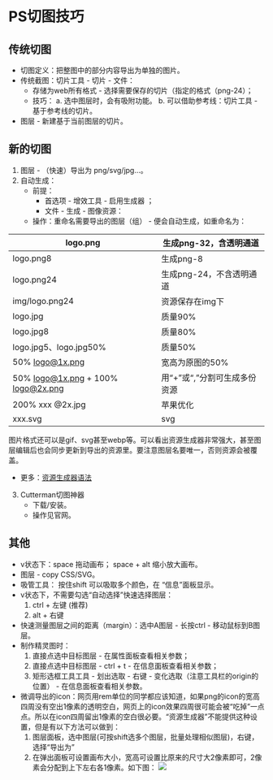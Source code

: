 # PS切图技巧

## 传统切图

- 切图定义：把整图中的部分内容导出为单独的图片。
- 传统截图：切片工具 - 切片 - 文件：
    - 存储为web所有格式 - 选择需要保存的切片（指定的格式（png-24）；
    - 技巧：
        a. 选中图层时，会有吸附功能。
        b. 可以借助参考线：切片工具 - 基于参考线的切片。
- 图层 - 新建基于当前图层的切片。

## 新的切图

1. 图层 - （快速）导出为 png/svg/jpg...。 
2. 自动生成：
    - 前提：
      - 首选项 - 增效工具 - 启用生成器 ； 
      - 文件 - 生成 - 图像资源：
    - 操作：重命名需要导出的图层（组） - 便会自动生成，如重命名为：

| logo.png                             | 生成png-32，含透明通道       |
| ------------------------------------ | ---------------------------- |
| logo.png8                            | 生成png-8                    |
| logo.png24                           | 生成png-24，不含透明通道     |
| img/logo.png24                       | 资源保存在img下              |
| logo.jpg                             | 质量90%                      |
| logo.jpg8                            | 质量80%                      |
| logo.jpg5、logo.jpg50%               | 质量50%                      |
| 50%   logo@1x.png                    | 宽高为原图的50%              |
| 50%   logo@1x.png + 100% logo@2x.png | 用“+”或“,”分割可生成多份资源 |
| 200%   xxx @2x.jpg                   | 苹果优化                     |
| xxx.svg                              | svg                          |

图片格式还可以是gif、svg甚至webp等。可以看出资源生成器非常强大，甚至图层编辑后也会同步更新到导出的资源里。要注意图层名要唯一，否则资源会被覆盖。

   - 更多：[资源生成器语法 ](https://helpx.adobe.com/photoshop/using/generate-assets-layers.html#specify-quality-and-size-parameters)

3. Cutterman切图神器
   - 下载/安装。
   - 操作见官网。

## 其他

- v状态下：space 拖动画布； space + alt 缩小放大画布。
- 图层 - copy CSS/SVG。
- 吸管工具： 按住shift 可以吸取多个颜色，在 “信息”面板显示。
- v状态下，不需要勾选“自动选择”快速选择图层：
  1. ctrl + 左键 (推荐)
  2. alt + 右键
- 快速测量图层之间的距离（margin）：选中A图层 - 长按ctrl - 移动鼠标到B图层。
- 制作精灵图时：
  1. 直接点选中目标图层 - 在属性面板查看相关参数；
  2. 直接点选中目标图层 - ctrl + t - 在信息面板查看相关参数；
  3. 矩形选框工具工具 - 划出选取 - 右键 - 变化选取（注意工具栏的origin的位置） - 在信息面板查看相关参数。
- 微调导出的icon：网页用rem单位的同学都应该知道，如果png的icon的宽高四周没有空出1像素的透明空白，网页上的icon效果四周很可能会被“吃掉”一点点。所以在icon四周留出1像素的空白很必要。“资源生成器”不能提供这种设置，但是有以下方法可以做到：
  1. 图层面板，选中图层(可按shift选多个图层，批量处理相似图层)，右键，选择“导出为”
  2. 在弹出面板可设置画布大小，宽高可设置比原来的尺寸大2像素即可，2像素会分配到上下左右各1像素。如下图：
    ![](http://ww1.sinaimg.cn/large/48356ef5ly1fzn6khs3txj20wl0lxdif.jpg)

